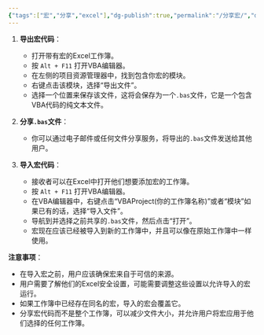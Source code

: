 ```yaml
---
{"tags":["宏","分享","excel"],"dg-publish":true,"permalink":"/分享宏/","dgPassFrontmatter":true,"noteIcon":""}
---
```




1. **导出宏代码**：
   - 打开带有宏的Excel工作簿。
   - 按 `Alt + F11` 打开VBA编辑器。
   - 在左侧的项目资源管理器中，找到包含你宏的模块。
   - 右键点击该模块，选择“导出文件”。
   - 选择一个位置来保存该文件，这将会保存为一个`.bas`文件，它是一个包含VBA代码的纯文本文件。

2. **分享`.bas`文件**：
   - 你可以通过电子邮件或任何文件分享服务，将导出的`.bas`文件发送给其他用户。

3. **导入宏代码**：
   - 接收者可以在Excel中打开他们想要添加宏的工作簿。
   - 按 `Alt + F11` 打开VBA编辑器。
   - 在VBA编辑器中，右键点击“VBAProject(你的工作簿名称)”或者“模块”如果已有的话，选择“导入文件”。
   - 导航到并选择之前共享的`.bas`文件，然后点击“打开”。
   - 宏现在应该已经被导入到新的工作簿中，并且可以像在原始工作簿中一样使用。

**注意事项**：
- 在导入宏之前，用户应该确保宏来自于可信的来源。
- 用户需要了解他们的Excel安全设置，可能需要调整这些设置以允许导入的宏运行。
- 如果工作簿中已经存在同名的宏，导入的宏会覆盖它。
- 分享宏代码而不是整个工作簿，可以减少文件大小，并允许用户将宏应用于他们选择的任何工作簿。